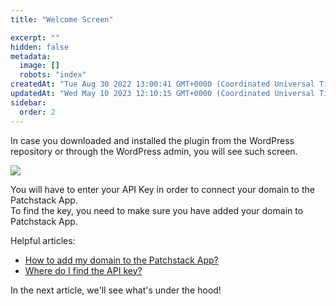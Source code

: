 ```yaml
---
title: "Welcome Screen"

excerpt: ""
hidden: false
metadata: 
  image: []
  robots: "index"
createdAt: "Tue Aug 30 2022 13:00:41 GMT+0000 (Coordinated Universal Time)"
updatedAt: "Wed May 10 2023 12:10:15 GMT+0000 (Coordinated Universal Time)"
sidebar:
  order: 2
---
```

In case you downloaded and installed the plugin from the WordPress repository or through the WordPress admin, you will see such screen.

![](@images/3260f57-small-Patchstack_welcome_screen.png)

You will have to enter your API Key in order to connect your domain to the Patchstack App.  
To find the key, you need to make sure you have added your domain to Patchstack App. 

Helpful articles: 

- [How to add my domain to the Patchstack App?](/getting-started/adding-the-first-application/)
- [Where do I find the API key?](/faq-troubleshooting/plugin/where-do-i-find-the-api-key/)

In the next article, we'll see what's under the hood!
